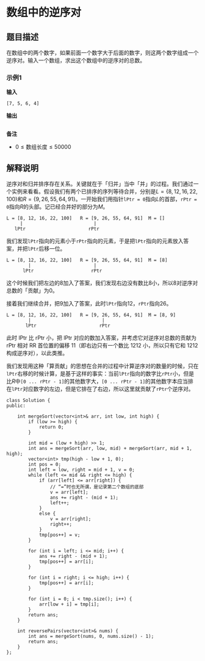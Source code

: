 # 数组中的逆序对

## 题目描述

在数组中的两个数字，如果前面一个数字大于后面的数字，则这两个数字组成一个逆序对。输入一个数组，求出这个数组中的逆序对的总数。

### 示例1

**输入**
```
[7, 5, 6, 4]
```
**输出**
```

```

**备注**
- $0 \leq \text{数组长度} \leq 50000$

## 解释说明

逆序对和归并排序存在关系。关键就在于「归并」当中「并」的过程。我们通过一个实例来看看。假设我们有两个已排序的序列等待合并，分别是$L = \{ 8, 12, 16, 22, 100 \}$和$R=\{9,26,55,64,91\}$。一开始我们用指针```lPtr = 0```指向$L$的首部，```rPtr = 0```指向$R$的头部。记已经合并好的部分为$M$。
```
L = [8, 12, 16, 22, 100]   R = [9, 26, 55, 64, 91]  M = []
     |                          |
   lPtr                       rPtr
```

我们发现```lPtr```指向的元素小于```rPtr```指向的元素，于是把```lPtr```指向的元素放入答案，并把```lPtr```后移一位。
```
L = [8, 12, 16, 22, 100]   R = [9, 26, 55, 64, 91]  M = [8]
        |                       |
      lPtr                     rPtr
```

这个时候我们把左边的$8$加入了答案，我们发现右边没有数比$8$小，所以$8$对逆序对总数的「贡献」为$0$。

接着我们继续合并，把$9$加入了答案，此时```lPtr```指向$12$，```rPtr```指向$26$。

```
L = [8, 12, 16, 22, 100]   R = [9, 26, 55, 64, 91]  M = [8, 9]
        |                          |
       lPtr                       rPtr
```

此时 lPtr 比 rPtr 小，把 lPtr 对应的数加入答案，并考虑它对逆序对总数的贡献为 rPtr 相对 RR 首位置的偏移 11（即右边只有一个数比 1212 小，所以只有它和 1212 构成逆序对），以此类推。

我们发现用这种「算贡献」的思想在合并的过程中计算逆序对的数量的时候，只在```lPtr```右移的时候计算，是基于这样的事实：当前```lPtr```指向的数字比```rPtr```小，但是比$R$中```[0 ... rPtr - 1]```的其他数字大，```[0 ... rPtr - 1]```的其他数字本应当排在```lPtr```对应数字的左边，但是它排在了右边，所以这里就贡献了```rPtr```个逆序对。


```
class Solution {
public:

    int mergeSort(vector<int>& arr, int low, int high) {
        if (low >= high) {
            return 0;
        }

        int mid = (low + high) >> 1;
        int ans = mergeSort(arr, low, mid) + mergeSort(arr, mid + 1, high);
        vector<int> tmp(high - low + 1, 0);
        int pos = 0;
        int left = low, right = mid + 1, v = 0;
        while (left <= mid && right <= high) {
            if (arr[left] <= arr[right]) {
                // “=”时也无所谓，是记录第二个数组的底部
                v = arr[left];
                ans += right - (mid + 1);
                left++;
            }
            else {
                v = arr[right];
                right++;
            }
            tmp[pos++] = v;
        }

        for (int i = left; i <= mid; i++) {
            ans += right - (mid + 1);
            tmp[pos++] = arr[i];
        }

        for (int i = right; i <= high; i++) {
            tmp[pos++] = arr[i];
        }

        for (int i = 0; i < tmp.size(); i++) {
            arr[low + i] = tmp[i];
        }
        return ans;
    }

    int reversePairs(vector<int>& nums) {
        int ans = mergeSort(nums, 0, nums.size() - 1);
        return ans;
    }
};
```